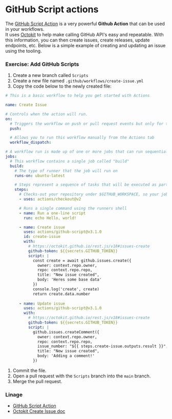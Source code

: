# GitHub Script actions

The [GitHub Script Action](https://github.com/marketplace/actions/github-script) is a very powerful **Github Action** that can be used in your workflows.  
It uses [Octokit](https://github.com/octokit/rest.js/) to help make calling GitHub API's easy and repeatable.
With this information, you can then create issues, create releases, update endpoints, etc. Below is a simple example of creating and updating an issue using the tooling.


### Exercise: Add GitHub Scripts

1. Create a new branch called `Scripts`
1. Create a new file named `.github/workflows/create-issue.yml`
1. Copy the code below to the newly created file:

```yaml
# This is a basic workflow to help you get started with Actions

name: Create Issue

# Controls when the action will run. 
on:
  # Triggers the workflow on push or pull request events but only for the main branch
  push:

  # Allows you to run this workflow manually from the Actions tab
  workflow_dispatch:

# A workflow run is made up of one or more jobs that can run sequentially or in parallel
jobs:
  # This workflow contains a single job called "build"
  build:
    # The type of runner that the job will run on
    runs-on: ubuntu-latest

    # Steps represent a sequence of tasks that will be executed as part of the job
    steps:
      # Checks-out your repository under $GITHUB_WORKSPACE, so your job can access it
      - uses: actions/checkout@v2

      # Runs a single command using the runners shell
      - name: Run a one-line script
        run: echo Hello, world!

      - name: Create issue
        uses: actions/github-script@v3.1.0
        id: create-issue
        with:
          # https://octokit.github.io/rest.js/v18#issues-create
          github-token: ${{secrets.GITHUB_TOKEN}}
          script: |
            const create = await github.issues.create({
              owner: context.repo.owner,
              repo: context.repo.repo,
              title: "New issue created",
              body: 'Heres some base data'
            })
            console.log('create', create)
            return create.data.number
            
      - name: Update issue
        uses: actions/github-script@v3.1.0
        with:
          # https://octokit.github.io/rest.js/v18#issues-create
          github-token: ${{secrets.GITHUB_TOKEN}}
          script: |
            github.issues.createComment({
              owner: context.repo.owner,
              repo: context.repo.repo,
              issue_number: "${{ steps.create-issue.outputs.result }}",
              title: "New issue created",
              body: 'Adding a comment!'
            })
```

1. Commit the file.
1. Open a pull request with the `Scripts` branch into the `main` branch.
1. Merge the pull request.

### Linage
- [GitHub Script Action](https://github.com/marketplace/actions/github-script)
- [Octokit Create Issue doc](https://octokit.github.io/rest.js/v18#issues-create)